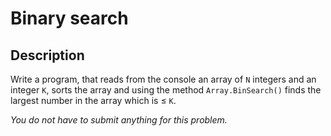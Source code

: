 # Binary search

## Description
Write a program, that reads from the console an array of `N` integers and an integer `K`, sorts the array and using the method `Array.BinSearch()` finds the largest number in the array which is &#8804; `K`. 

_You do not have to submit anything for this problem._
